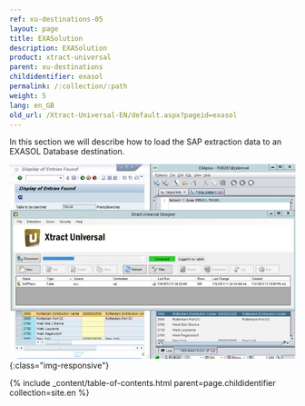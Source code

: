 ```yaml
---
ref: xu-destinations-05
layout: page
title: EXASolution
description: EXASolution
product: xtract-universal
parent: xu-destinations
childidentifier: exasol
permalink: /:collection/:path
weight: 5
lang: en_GB
old_url: /Xtract-Universal-EN/default.aspx?pageid=exasol
---
```


In this section we will describe how to load the SAP extraction data to an EXASOL Database destination.

![Exa-Extraction-Designer](/img/content/Exa-Extraction-Designer.jpg){:class="img-responsive"}

{% include _content/table-of-contents.html parent=page.childidentifier collection=site.en %}